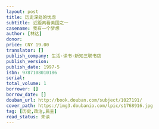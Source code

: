 ```yaml
---
layout: post
title: 历史深处的忧虑
subtitle: 近距离看美国之一
casename: 我有一个梦想
author: [林达]
donor: 
price: CNY 19.00
translator: []
publish_company: 生活·读书·新知三联书店
publish_version: 
publish_date: 1997-5
isbn: 9787108010186
serial: 
total_volume: 1
borrower: []
borrow_date: []
douban_url: http://book.douban.com/subject/1027191/
cover_path: https://img3.doubanio.com/lpic/s1768916.jpg
tag: [历史,政治,民主]
read_status: 未读
---
```

